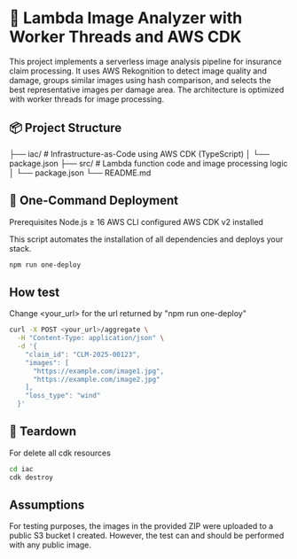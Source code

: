 # 🧠 Lambda Image Analyzer with Worker Threads and AWS CDK

This project implements a serverless image analysis pipeline for insurance claim processing. It uses AWS Rekognition to detect image quality and damage, groups similar images using hash comparison, and selects the best representative images per damage area. The architecture is optimized with worker threads for image processing.


## 📦 Project Structure

├── iac/ # Infrastructure-as-Code using AWS CDK (TypeScript)
│ └── package.json
├── src/ # Lambda function code and image processing logic
│ └── package.json
└── README.md

## 🚀 One-Command Deployment

Prerequisites
Node.js ≥ 16
AWS CLI configured
AWS CDK v2 installed

This script automates the installation of all dependencies and deploys your stack.

```bash
npm run one-deploy
```

## How test
Change <your_url> for the url returned by "npm run one-deploy"

```bash
curl -X POST <your_url>/aggregate \
  -H "Content-Type: application/json" \
  -d '{
    "claim_id": "CLM-2025-00123",
    "images": [
      "https://example.com/image1.jpg",
      "https://example.com/image2.jpg"
    ],
    "loss_type": "wind"
  }'
```
## 🧹 Teardown

For delete all cdk resources

```bash
cd iac
cdk destroy
```

## Assumptions


For testing purposes, the images in the provided ZIP were uploaded to a public S3 bucket I created. However, the test can and should be performed with any public image.
